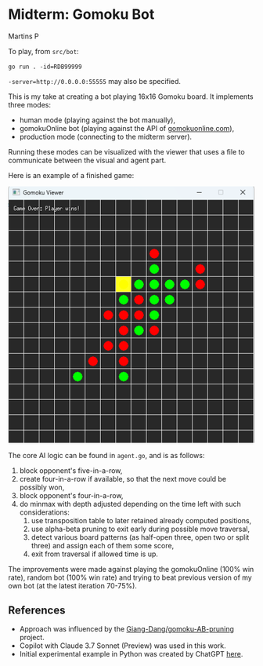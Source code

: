 # Midterm: Gomoku Bot
Martins P

To play, from `src/bot`:
```
go run . -id=RDB99999
```
`-server=http://0.0.0.0:55555` may also be specified.


This is my take at creating a bot playing 16x16 Gomoku board.
It implements three modes:
- human mode (playing against the bot manually),
- gomokuOnline bot (playing against the API of [gomokuonline.com](https://gomokuonline.com/)),
- production mode (connecting to the midterm server).

Running these modes can be visualized with the viewer that uses a file to communicate between the visual and agent part.

Here is an example of a finished game:

![Finished game in the viewer.](gameplay.png)

The core AI logic can be found in `agent.go`, and is as follows:
1. block opponent's five-in-a-row,
2. create four-in-a-row if available, so that the next move could be possibly won,
3. block opponent's four-in-a-row,
4. do minmax with depth adjusted depending on the time left with such considerations:
   1. use transposition table to later retained already computed positions,
   2. use alpha-beta pruning to exit early during possible move traversal,
   3. detect various board patterns (as half-open three, open two or split three) and assign each of them some score,
   4. exit from traversal if allowed time is up.

The improvements were made against playing the gomokuOnline (100% win rate), random bot (100% win rate) and trying to beat previous version of my own bot (at the latest iteration 70-75%). 


## References
- Approach was influenced by the [Giang-Dang/gomoku-AB-pruning](https://github.com/Giang-Dang/gomoku-AB-pruning) project.
- Copilot with Claude 3.7 Sonnet (Preview) was used in this work.
- Initial experimental example in Python was created by ChatGPT [here](https://chatgpt.com/share/67b0f680-f48c-8007-9b64-5aca4c3f25e6). 